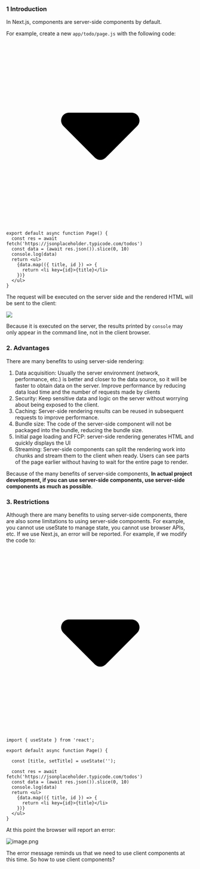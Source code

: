 ### 1 Introduction

In Next.js, components are server-side components by default.

For example, create a new `app/todo/page.js` with the following code:

<pre><div class="code-block-extension-header"><div class="code-block-extension-headerLeft"><div class="code-block-extension-foldBtn"><svg xmlns="http://www.w3.org/2000/svg" viewBox="0 0 24 24"><path d="M16.924 9.617A1 1 0 0 0 16 9H8a1 1 0 0 0-.707 1.707l4 4a1 1 0 0 0 1.414 0l4-4a1 1 0 0 0 .217-1.09z" data-name="Down"></path></svg></div></div><div class="code-block-extension-headerRight"></div></div><code class="hljs language-javascript code-block-extension-codeShowNum"><span class="code-block-extension-codeLine" data-line-num="1">export default async function Page() {</span>
<span class="code-block-extension-codeLine" data-line-num="2">  const res = await fetch(&#39;https://jsonplaceholder.typicode.com/todos&#39;)</span>
<span class="code-block-extension-codeLine" data-line-num="3">  const data = (await res.json()).slice(0, 10)</span>
<span class="code-block-extension-codeLine" data-line-num="4">  console.log(data)</span>
<span class="code-block-extension-codeLine" data-line-num="5">  return <span class="xml">&lt;ul&gt;</span></span>
<span class="code-block-extension-codeLine" data-line-num="6">    {data.map(({ title, id }) =&gt; {</span>
<span class="code-block-extension-codeLine" data-line-num="7">      return &lt;li key={id}&gt;{title}&lt;/li&gt;</span>
<span class="code-block-extension-codeLine" data-line-num="8">    })}</span>
<span class="code-block-extension-codeLine" data-line-num="9">  &lt;/ul&gt;</span>
<span class="code-block-extension-codeLine" data-line-num="10">}</span>
</code></pre>

The request will be executed on the server side and the rendered HTML will be sent to the client:

![](https://p3-juejin.byteimg.com/tos-cn-i-k3u1fbpfcp/45f949a6245142c686aceed30a4ca9d0~tplv-k3u1fbpfcp-jj-mark:3024:0:0:0:q75.awebp#?w=3708&h=1778&s=775078&e=png&b=fefefe)

Because it is executed on the server, the results printed by `console` may only appear in the command line, not in the client browser.

### 2. Advantages

There are many benefits to using server-side rendering:

1. Data acquisition: Usually the server environment (network, performance, etc.) is better and closer to the data source, so it will be faster to obtain data on the server. Improve performance by reducing data load time and the number of requests made by clients
2. Security: Keep sensitive data and logic on the server without worrying about being exposed to the client.
3. Caching: Server-side rendering results can be reused in subsequent requests to improve performance.
4. Bundle size: The code of the server-side component will not be packaged into the bundle, reducing the bundle size.
5. Initial page loading and FCP: server-side rendering generates HTML and quickly displays the UI
6. Streaming: Server-side components can split the rendering work into chunks and stream them to the client when ready. Users can see parts of the page earlier without having to wait for the entire page to render.

Because of the many benefits of server-side components, **In actual project development, if you can use server-side components, use server-side components as much as possible**.

### 3. Restrictions

Although there are many benefits to using server-side components, there are also some limitations to using server-side components. For example, you cannot use useState to manage state, you cannot use browser APIs, etc. If we use Next.js, an error will be reported. For example, if we modify the code to:

<pre><div class="code-block-extension-header"><div class="code-block-extension-headerLeft"><div class="code-block-extension-foldBtn"><svg xmlns="http://www.w3.org/2000/svg" viewBox="0 0 24 24"><path d="M16.924 9.617A1 1 0 0 0 16 9H8a1 1 0 0 0-.707 1.707l4 4a1 1 0 0 0 1.414 0l4-4a1 1 0 0 0 .217-1.09z" data-name="Down"></path></svg></div></div><div class="code-block-extension-headerRight"></div></div><code class="hljs language-javascript code-block-extension-codeShowNum"><span class="code-block-extension-codeLine" data-line-num="1">import { useState } from &#39;react&#39;;</span>
<span class="code-block-extension-codeLine" data-line-num="2"></span>
<span class="code-block-extension-codeLine" data-line-num="3">export default async function Page() {</span>
<span class="code-block-extension-codeLine" data-line-num="4"></span>
<span class="code-block-extension-codeLine" data-line-num="5">  const [title, setTitle] = useState(&#39;&#39;);</span>
<span class="code-block-extension-codeLine" data-line-num="6"></span>
<span class="code-block-extension-codeLine" data-line-num="7">  const res = await fetch(&#39;https://jsonplaceholder.typicode.com/todos&#39;)</span>
<span class="code-block-extension-codeLine" data-line-num="8">  const data = (await res.json()).slice(0, 10)</span>
<span class="code-block-extension-codeLine" data-line-num="9">  console.log(data)</span>
<span class="code-block-extension-codeLine" data-line-num="10">  return <span class="xml">&lt;ul&gt;</span></span>
<span class="code-block-extension-codeLine" data-line-num="11">    {data.map(({ title, id }) =&gt; {</span>
<span class="code-block-extension-codeLine" data-line-num="12">      return &lt;li key={id}&gt;{title}&lt;/li&gt;</span>
<span class="code-block-extension-codeLine" data-line-num="13">    })}</span>
<span class="code-block-extension-codeLine" data-line-num="14">  &lt;/ul&gt;</span>
<span class="code-block-extension-codeLine" data-line-num="15">}</span>
</code></pre>

At this point the browser will report an error:

![image.png](https://p3-juejin.byteimg.com/tos-cn-i-k3u1fbpfcp/ba27110eabb549e4a4f23d7c57da386d~tplv-k3u1fbpfcp-jj-mark:3024:0:0:0:q75.awebp#?w=1648&h=676&s=128433&e=png&b=1a1a1a)

The error message reminds us that we need to use client components at this time. So how to use client components?
